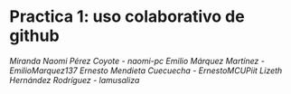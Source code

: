 # Practica 1: uso colaborativo de github

_Miranda Naomi Pérez Coyote - naomi-pc_
_Emilio Márquez Martínez - EmilioMarquez137_
_Ernesto Mendieta Cuecuecha - ErnestoMCUPiit_
_Lizeth Hernández Rodríguez - lamusaliza_

